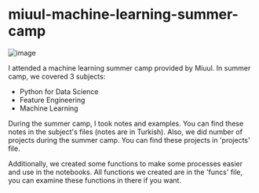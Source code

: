 # miuul-machine-learning-summer-camp

![image](https://user-images.githubusercontent.com/97343288/189536620-9d462cab-a652-4dd7-b01f-c3ba793682de.png)

I attended a machine learning summer camp provided by Miuul. In summer camp, we covered 3 subjects:
 - Python for Data Science
 - Feature Engineering
 - Machine Learning

During the summer camp, I took notes and examples. You can find these notes in the subject's files (notes are in Turkish). Also, we did number of projects during the summer camp. You can find these projects in 'projects' file. 

Additionally, we created some functions to make some processes easier and use in the notebooks. All functions we created are in the 'funcs' file, you can examine these functions in there if you want.
